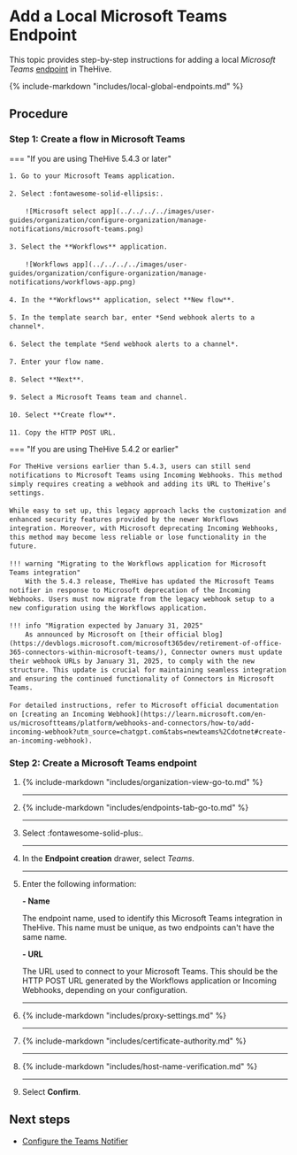 # Add a Local Microsoft Teams Endpoint

<!-- md:permission `manageConfig` -->

This topic provides step-by-step instructions for adding a local *Microsoft Teams* [endpoint](../manage-endpoints/about-endpoints.md) in TheHive.

{% include-markdown "includes/local-global-endpoints.md" %}

<h2>Procedure</h2>

### Step 1: Create a flow in Microsoft Teams

=== "If you are using TheHive 5.4.3 or later"

    1. Go to your Microsoft Teams application.

    2. Select :fontawesome-solid-ellipsis:.

        ![Microsoft select app](../../../../images/user-guides/organization/configure-organization/manage-notifications/microsoft-teams.png)

    3. Select the **Workflows** application.

        ![Workflows app](../../../../images/user-guides/organization/configure-organization/manage-notifications/workflows-app.png)

    4. In the **Workflows** application, select **New flow**.

    5. In the template search bar, enter *Send webhook alerts to a channel*.

    6. Select the template *Send webhook alerts to a channel*.

    7. Enter your flow name.

    8. Select **Next**.

    9. Select a Microsoft Teams team and channel.

    10. Select **Create flow**.

    11. Copy the HTTP POST URL.

=== "If you are using TheHive 5.4.2 or earlier"

    For TheHive versions earlier than 5.4.3, users can still send notifications to Microsoft Teams using Incoming Webhooks. This method simply requires creating a webhook and adding its URL to TheHive’s settings.

    While easy to set up, this legacy approach lacks the customization and enhanced security features provided by the newer Workflows integration. Moreover, with Microsoft deprecating Incoming Webhooks, this method may become less reliable or lose functionality in the future.

    !!! warning "Migrating to the Workflows application for Microsoft Teams integration"
        With the 5.4.3 release, TheHive has updated the Microsoft Teams notifier in response to Microsoft deprecation of the Incoming Webhooks. Users must now migrate from the legacy webhook setup to a new configuration using the Workflows application.

    !!! info "Migration expected by January 31, 2025"
        As announced by Microsoft on [their official blog](https://devblogs.microsoft.com/microsoft365dev/retirement-of-office-365-connectors-within-microsoft-teams/), Connector owners must update their webhook URLs by January 31, 2025, to comply with the new structure. This update is crucial for maintaining seamless integration and ensuring the continued functionality of Connectors in Microsoft Teams.

    For detailed instructions, refer to Microsoft official documentation on [creating an Incoming Webhook](https://learn.microsoft.com/en-us/microsoftteams/platform/webhooks-and-connectors/how-to/add-incoming-webhook?utm_source=chatgpt.com&tabs=newteams%2Cdotnet#create-an-incoming-webhook).

### Step 2: Create a Microsoft Teams endpoint

1. {% include-markdown "includes/organization-view-go-to.md" %}

    ---

2. {% include-markdown "includes/endpoints-tab-go-to.md" %}

    ---

3. Select :fontawesome-solid-plus:.

    ---

4. In the **Endpoint creation** drawer, select *Teams*.

    ---

5. Enter the following information:

    **- Name**

    The endpoint name, used to identify this Microsoft Teams integration in TheHive. This name must be unique, as two endpoints can't have the same name.

    **- URL**

    The URL used to connect to your Microsoft Teams. This should be the HTTP POST URL generated by the Workflows application or Incoming Webhooks, depending on your configuration.

    ---

6. {% include-markdown "includes/proxy-settings.md" %}

    ---

7. {% include-markdown "includes/certificate-authority.md" %}

    ---

8. {% include-markdown "includes/host-name-verification.md" %}

    ---

9. Select **Confirm**.

<h2>Next steps</h2>

* [Configure the Teams Notifier](../manage-notifications/notifiers/teams.md)